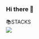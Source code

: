### Hi there 👋

<!--
**fann2con/fann2con** is a ✨ _special_ ✨ repository because its `README.md` (this file) appears on your GitHub profile.

Here are some ideas to get you started:

- 🔭 I’m currently working on ...
- 🌱 I’m currently learning ...
- 👯 I’m looking to collaborate on ...
- 🤔 I’m looking for help with ...
- 💬 Ask me about ...
- 📫 How to reach me: ...
- 😄 Pronouns: ...
- ⚡ Fun fact: ...
-->

<p1>📚STACKS</p1>
<br>
<img src="https://img.shields.io/badge/Python-3776AB?style=for-the-badge&logo=Python&logoColor=white">
